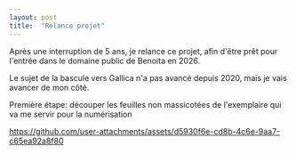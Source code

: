 ```yaml
---
layout: post
title:  "Relance projet"
---
```

Après une interruption de 5 ans, je relance ce projet, afin d'être prêt pour l'entrée dans le domaine public de Benoita en 2026.

Le sujet de la bascule vers Gallica n'a pas avancé depuis 2020, mais je vais avancer de mon côté.

Première étape: découper les feuilles non massicotées de l'exemplaire qui va me servir pour la numérisation


https://github.com/user-attachments/assets/d5930f6e-cd8b-4c6e-9aa7-c65ea92a8f80

